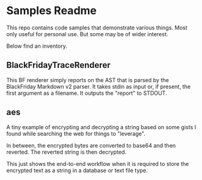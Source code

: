 # Samples Readme

This repo contains code samples that demonstrate various things.
Most only useful for personal use. But some may be of wider interest.

Below find an inventory.

## BlackFridayTraceRenderer

This BF renderer simply reports on the AST that is parsed by 
the BlackFriday Markdown v2 parser. It takes stdin as input or, 
if present, the first argument as a filename. It outputs the 
"report" to STDOUT.

## aes

A tiny example of encrypting and decrypting a string based on some gists
I found while searching the web for things to "leverage".

In between, the encrypted bytes are converted to base64 and then
reverted. The reverted string is then decrypted.

This just shows the end-to-end workflow when it is required to store
the encrypted text as a string in a database or text file type.
